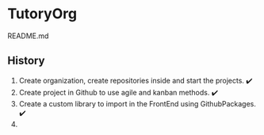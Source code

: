 # TutoryOrg
README.md

## History

1. Create organization, create repositories inside and start the projects. ✔️
2. Create project in Github to use agile and kanban methods. ✔️
3. Create a custom library to import in the FrontEnd using GithubPackages. ✔️
4. 
